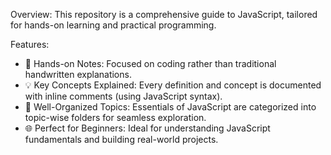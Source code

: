 Overview:
This repository is a comprehensive guide to JavaScript, tailored for hands-on learning and practical programming.

Features:
<ul>
<li>📘 Hands-on Notes: Focused on coding rather than traditional handwritten explanations.</li>
<li>💡 Key Concepts Explained: Every definition and concept is documented with inline comments (using JavaScript syntax).</li>
<li>🧩 Well-Organized Topics: Essentials of JavaScript are categorized into topic-wise folders for seamless exploration.</li>
<li>🌐 Perfect for Beginners: Ideal for understanding JavaScript fundamentals and building real-world projects.</li>
</ul>
